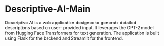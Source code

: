 # Descriptive-AI-Main
Descriptive Al is a web application designed to generate detailed descriptions based on user- provided input. It leverages the GPT-2 model from Hugging Face Transformers for text generation. The application is built using Flask for the backend and Streamlit for the frontend. 
